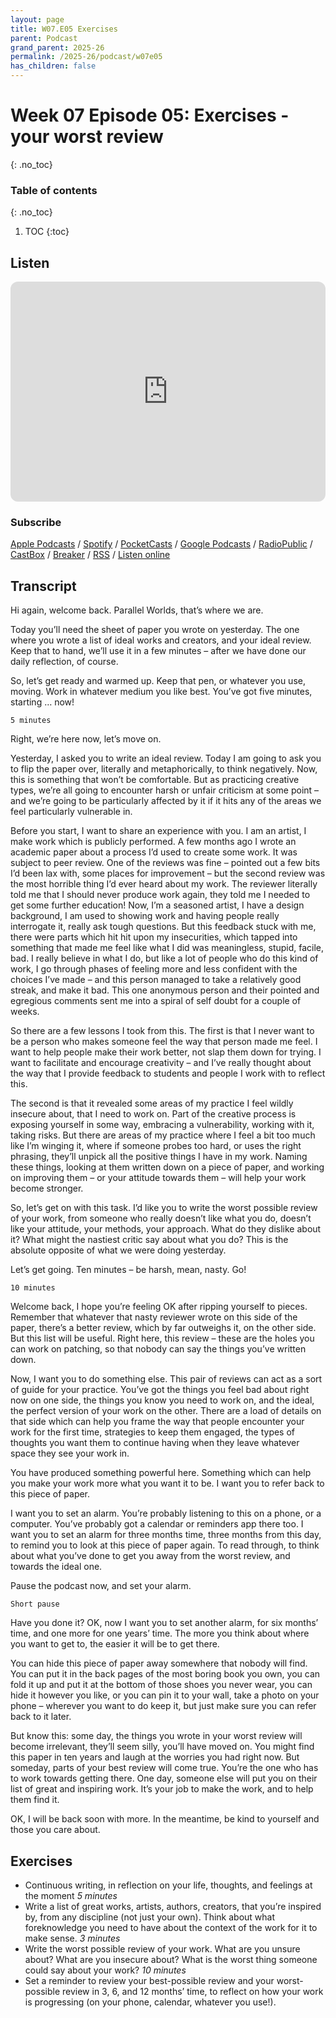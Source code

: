 ```yaml
---
layout: page
title: W07.E05 Exercises
parent: Podcast
grand_parent: 2025-26
permalink: /2025-26/podcast/w07e05
has_children: false
---
```


# Week 07 Episode 05: Exercises - your worst review
{: .no_toc}

### Table of contents
{: .no_toc}

1. TOC
{:toc}

## Listen

<iframe style="border-radius:12px" src="https://open.spotify.com/embed/episode/1WnNBfpbYPeEd3RO52GEYC?utm_source=generator" width="100%" height="352" frameBorder="0" allowfullscreen="" allow="autoplay; clipboard-write; encrypted-media; fullscreen; picture-in-picture" loading="lazy"></iframe>

### Subscribe

[Apple Podcasts](https://podcasts.apple.com/gb/podcast/parallel-worlds/id1504529134) / [Spotify](https://open.spotify.com/show/3L3RhKaoqQZoU9fIcLuZjz) / [PocketCasts](https://pca.st/ha20534r) / [Google Podcasts](https://www.google.com/podcasts?feed=aHR0cHM6Ly9hbmNob3IuZm0vcy8xODg0YjAwOC9wb2RjYXN0L3Jzcw%3D%3D) / [RadioPublic](https://radiopublic.com/parallel-worlds-WzVy1K) / [CastBox](https://castbox.fm/channel/id2710471?utm_source=podcaster&utm_medium=dlink&utm_campaign=c_2710471&utm_content=Parallel%20Worlds-CastBox_FM) / [Breaker](https://www.breaker.audio/parallel-worlds) / [RSS](https://anchor.fm/s/1884b008/podcast/rss) / [Listen online](https://anchor.fm/olliepalmer)


## Transcript

Hi again, welcome back. Parallel Worlds, that’s where we are.

Today you’ll need the sheet of paper you wrote on yesterday. The one where you wrote a list of ideal works and creators, and your ideal review. Keep that to hand, we’ll use it in a few minutes – after we have done our daily reflection, of course.

So, let’s get ready and warmed up. Keep that pen, or whatever you use, moving. Work in whatever medium you like best. You’ve got five minutes, starting … now!

```
5 minutes
 ```
Right, we’re here now, let’s move on.


Yesterday, I asked you to write an ideal review. Today I am going to ask you to flip the paper over, literally and metaphorically, to think negatively. Now, this is something that won’t be comfortable. But as practicing creative types, we’re all going to encounter harsh or unfair criticism at some point – and we’re going to be particularly affected by it if it hits any of the areas we feel particularly vulnerable in.

Before you start, I want to share an experience with you. I am an artist, I make work which is publicly performed. A few months ago I wrote an academic paper about a process I’d used to create some work. It was subject to peer review. One of the reviews was fine – pointed out a few bits I’d been lax with, some places for improvement – but the second review was the most horrible thing I’d ever heard about my work. The reviewer literally told me that I should never produce work again, they told me I needed to get some further education! Now, I’m a seasoned artist, I have a design background, I am used to showing work and having people really interrogate it, really ask tough questions. But this feedback stuck with me, there were parts which hit hit upon my insecurities, which tapped into something that made me feel like what I did was meaningless, stupid, facile, bad. I really believe in what I do, but like a lot of people who do this kind of work, I go through phases of feeling more and less confident with the choices I’ve made – and this person managed to take a relatively good streak, and make it bad. This one anonymous person and their pointed and egregious   comments sent me into a spiral of self doubt for a couple of weeks.

So there are a few lessons I took from this. The first is that I never want to be a person who makes someone feel the way that person made me feel. I want to help people make their work better, not slap them down for trying. I want to facilitate and encourage creativity – and I’ve really thought about the way that I provide feedback to students and people I work with to reflect this.

The second is that it revealed some areas of my practice I feel wildly insecure about, that I need to work on. Part of the creative process is exposing yourself in some way, embracing a vulnerability, working with it, taking risks. But there are areas of my practice where I feel a bit too much like I’m winging it, where if someone probes too hard, or uses the right phrasing, they’ll unpick all the positive things I have in my work. Naming these things, looking at them written down on a piece of paper, and working on improving them – or your attitude towards them – will help your work become stronger.

So, let’s get on with this task. I’d like you to write the worst possible review of your work, from someone who really doesn’t like what you do, doesn’t like your attitude, your methods, your approach. What do they dislike about it? What might the nastiest critic say about what you do? This is the absolute opposite of what we were doing yesterday.

Let’s get going. Ten minutes – be harsh, mean, nasty. Go!


```
10 minutes
```

Welcome back, I hope you’re feeling OK after ripping yourself to pieces. Remember that whatever that nasty reviewer wrote on this side of the paper, there’s a better review, which by far outweighs it, on the other side. But this list will be useful. Right here, this review – these are the holes you can work on patching, so that nobody can say the things you’ve written down.

Now, I want you to do something else. This pair of reviews can act as a sort of guide for your practice. You’ve got the things you feel bad about right now on one side, the things you know you need to work on, and the ideal, the perfect version of your work on the other. There are a load of details on that side which can help you frame the way that people encounter your work for the first time, strategies to keep them engaged, the types of thoughts you want them to continue having when they leave whatever space they see your work in.

You have produced something powerful here. Something which can help you make your work more what you want it to be. I want you to refer back to this piece of paper.

I want you to set an alarm. You’re probably listening to this on a phone, or a computer. You’ve probably got a calendar or reminders app there too. I want you to set an alarm for three months time, three months from this day, to remind you to look at this piece of paper again. To read through, to think about what you’ve done to get you away from the worst review, and  towards the ideal one.

Pause the podcast now, and set your alarm.
```
Short pause
```
Have you done it? OK, now I want you to set another alarm, for six months’ time, and one more for one years’ time. The more you think about where you want to get to, the easier it will be to get there.

You can hide this piece of paper away somewhere that nobody will find. You can put it in the back pages of the most boring book you own, you can fold it up and put it at the bottom of those shoes you never wear, you can hide it however you like, or you can pin it to your wall, take a photo on your phone – wherever you want to do keep it, but just make sure you can refer back to it later.

But know this: some day, the things you wrote in your worst review will become irrelevant, they’ll seem silly, you’ll have moved on. You might find this paper in ten years and laugh at the worries you had right now. But someday, parts of your best review will come true. You’re the one who has to work towards getting there. One day, someone else will put you on their list of great and inspiring work. It’s your job to make the work, and to help them find it.

OK, I will be back soon with more. In the meantime, be kind to yourself and those you care about.

## Exercises

- Continuous writing, in reflection on your life, thoughts, and feelings at the moment
_5 minutes_
- Write a list of great works, artists, authors, creators, that you’re inspired by, from any discipline (not just your own). Think about what foreknowledge you need to have about the context of the work for it to make sense.
_3 minutes_
- Write the worst possible review of your work. What are you unsure about? What are you insecure about? What is the worst thing someone could say about your work?
_10 minutes_
- Set a reminder to review your best-possible review and your worst-possible review in 3, 6, and 12 months’ time, to reflect on how your work is progressing (on your phone, calendar, whatever you use!).
